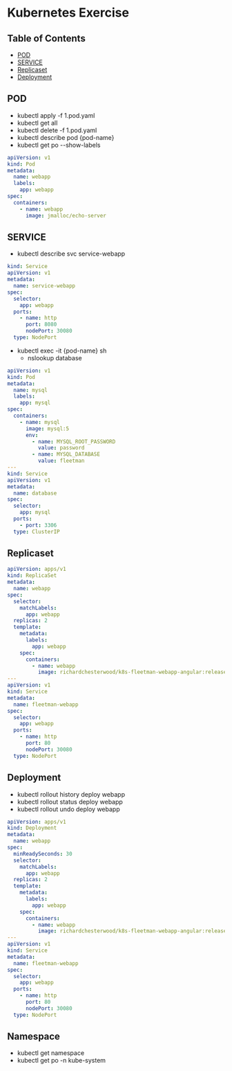 # Kubernetes Exercise

## Table of Contents

- [POD](#POD)
- [SERVICE](#SERVICE)
- [Replicaset](#Replicaset)
- [Deployment](#Deployment)

## POD

- kubectl apply -f 1.pod.yaml
- kubectl get all
- kubectl delete -f 1.pod.yaml
- kubectl describe pod {pod-name}
- kubectl get po --show-labels

```yaml
apiVersion: v1
kind: Pod
metadata:
  name: webapp
  labels:
    app: webapp
spec:
  containers:
    - name: webapp
      image: jmalloc/echo-server
```

## SERVICE

- kubectl describe svc service-webapp

```yaml
kind: Service
apiVersion: v1
metadata:
  name: service-webapp
spec:
  selector:
    app: webapp
  ports:
    - name: http
      port: 8080
      nodePort: 30080
  type: NodePort
```

- kubectl exec -it {pod-name} sh
  - nslookup database

```yaml
apiVersion: v1
kind: Pod
metadata:
  name: mysql
  labels:
    app: mysql
spec:
  containers:
    - name: mysql
      image: mysql:5
      env:
        - name: MYSQL_ROOT_PASSWORD
          value: password
        - name: MYSQL_DATABASE
          value: fleetman
---
kind: Service
apiVersion: v1
metadata:
  name: database
spec:
  selector:
    app: mysql
  ports:
    - port: 3306
  type: ClusterIP
```

## Replicaset

```yaml
apiVersion: apps/v1
kind: ReplicaSet
metadata:
  name: webapp
spec:
  selector:
    matchLabels:
      app: webapp
  replicas: 2
  template:
    metadata:
      labels:
        app: webapp
    spec:
      containers:
        - name: webapp
          image: richardchesterwood/k8s-fleetman-webapp-angular:release0-5
---
apiVersion: v1
kind: Service
metadata:
  name: fleetman-webapp
spec:
  selector:
    app: webapp
  ports:
    - name: http
      port: 80
      nodePort: 30080
  type: NodePort
```

## Deployment

- kubectl rollout history deploy webapp
- kubectl rollout status deploy webapp
- kubectl rollout undo deploy webapp

```yaml
apiVersion: apps/v1
kind: Deployment
metadata:
  name: webapp
spec:
  minReadySeconds: 30
  selector:
    matchLabels:
      app: webapp
  replicas: 2
  template:
    metadata:
      labels:
        app: webapp
    spec:
      containers:
        - name: webapp
          image: richardchesterwood/k8s-fleetman-webapp-angular:release0
---
apiVersion: v1
kind: Service
metadata:
  name: fleetman-webapp
spec:
  selector:
    app: webapp
  ports:
    - name: http
      port: 80
      nodePort: 30080
  type: NodePort
```

## Namespace

- kubectl get namespace
- kubectl get po -n kube-system

```

```
